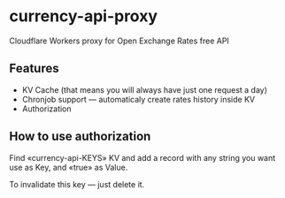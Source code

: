 # currency-api-proxy

Cloudflare Workers proxy for Open Exchange Rates free API

## Features

- KV Cache (that means you will always have just one request a day)
- Chronjob support — automaticaly create rates history inside KV
- Authorization

## How to use authorization

Find «currency-api-KEYS» KV and add a record with any string you want use as Key, and «true» as Value.

To invalidate this key — just delete it.
